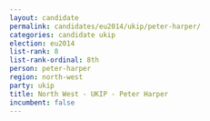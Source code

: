 ```yaml
---
layout: candidate
permalink: candidates/eu2014/ukip/peter-harper/
categories: candidate ukip
election: eu2014
list-rank: 8
list-rank-ordinal: 8th
person: peter-harper
region: north-west
party: ukip
title: North West - UKIP - Peter Harper
incumbent: false
---
```

